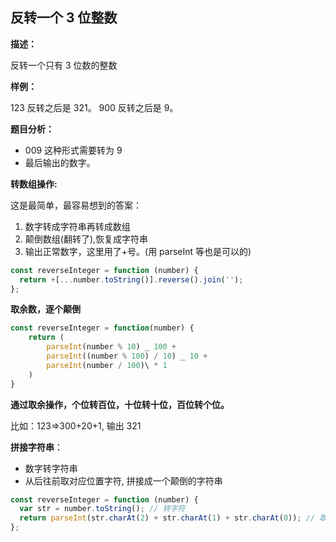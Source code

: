 ## **反转一个 3 位整数**

**描述：**

反转一个只有 3 位数的整数

**样例：**

123 反转之后是 321。 900 反转之后是 9。

**题目分析：**

- 009 这种形式需要转为 9
- 最后输出的数字。

**转数组操作:**

这是最简单，最容易想到的答案：

1. 数字转成字符串再转成数组
2. 颠倒数组(翻转了),恢复成字符串
3. 输出正常数字，这里用了+号。(用 parseInt 等也是可以的)

```js
const reverseInteger = function (number) {
  return +[...number.toString()].reverse().join('');
};
```

**取余数，逐个颠倒**

```js
const reverseInteger = function(number) {
    return (
        parseInt(number % 10) _ 100 +
        parseInt((number % 100) / 10) _ 10 +
        parseInt(number / 100)\ * 1
    )
}
```

**通过取余操作，个位转百位，十位转十位，百位转个位。**

比如：123=>300+20+1, 输出 321

**拼接字符串**：

- 数字转字符串
- 从后往前取对应位置字符, 拼接成一个颠倒的字符串

```js
const reverseInteger = function (number) {
  var str = number.toString(); // 转字符
  return parseInt(str.charAt(2) + str.charAt(1) + str.charAt(0)); // 取对应位置字符，拼接成新的字符串
};
```
